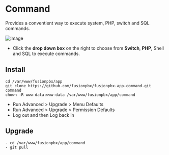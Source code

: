 # Command

Provides a conventient way to execute system, PHP, switch and SQL
commands.

![image](../_static/images/fusionpbx_command.jpg)

-   Click the **drop down box** on the right to choose from **Switch**,
    **PHP**, Shell and SQL to execute commands.

## Install

    cd /var/www/fusionpbx/app
    git clone https://github.com/fusionpbx/fusionpbx-app-command.git command
    chown -R www-data:www-data /var/www/fusionpbx/app/command

-   Run Advanced \> Upgrade \> Menu Defaults
-   Run Advanced \> Upgrade \> Permission Defaults
-   Log out and then Log back in

## Upgrade

    - cd /var/www/fusionpbx/app/command
    - git pull
